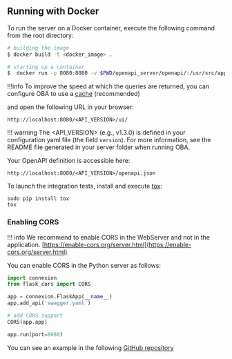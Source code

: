 

## Running with Docker

To run the server on a Docker container, execute the following command from the root directory:

```bash
# building the image
$ docker build -t <docker_image> .

# starting up a container
$  docker run -p 8080:8080 -v $PWD/openapi_server/openapi/:/usr/src/app/openapi_server/openapi/ <docker_image>
```

!!!info
    To improve the speed at which the queries are returned, you can configure OBA to use a [cache](cache.md) (recommended)

and open the following URL in your browser:


```
http://localhost:8080/<API_VERSION>/ui/
```

!!! warning
    The <API_VERSION> (e.g., v1.3.0) is defined in your configuration yaml file (the field `version`). For more information, see the README file generated in your server folder when running OBA.


Your OpenAPI definition is accessible here:

```
http://localhost:8080/<API_VERSION>/openapi.json
```

To launch the integration tests, install and execute [tox](https://pypi.org/project/tox/):

```
sudo pip install tox
tox
```

### Enabling CORS

!!! info
    We recommend to enable CORS in the WebServer and not in the application. [https://enable-cors.org/server.html](https://enable-cors.org/server.html)


You can enable CORS in the Python server as follows:

```python
import connexion
from flask_cors import CORS

app = connexion.FlaskApp(__name__)
app.add_api('swagger.yaml')

# add CORS support
CORS(app.app)

app.run(port=8080)
```

You can see an example in the following [GitHub repository](https://github.com/sirspock/dbpedia_api/blob/master/server/openapi_server/__main__.py)

